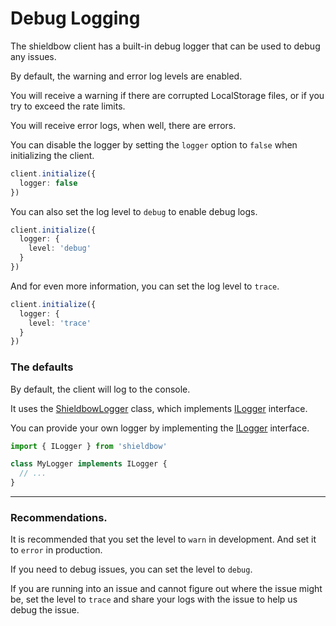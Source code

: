 # Debug Logging

The shieldbow client has a built-in debug logger that can be used to debug any issues.

By default, the warning and error log levels are enabled.

You will receive a warning if there are corrupted LocalStorage files,
or if you try to exceed the rate limits.

You will receive error logs, when well, there are errors.

You can disable the logger by setting the `logger` option to `false` when initializing the client.

```ts
client.initialize({
  logger: false
})
```

You can also set the log level to `debug` to enable debug logs.

```ts
client.initialize({
  logger: {
    level: 'debug'
  }
})
```

And for even more information, you can set the log level to `trace`.

```ts
client.initialize({
  logger: {
    level: 'trace'
  }
})
```

### The defaults

By default, the client will log to the console.

It uses the [ShieldbowLogger](/api/shieldbowlogger/) class,
which implements [ILogger](/api/ilogger) interface.

You can provide your own logger by implementing the [ILogger](/api/ilogger) interface.

```ts
import { ILogger } from 'shieldbow'

class MyLogger implements ILogger {
  // ...
}
```

---

### Recommendations.

It is recommended that you set the level to `warn` in development.
And set it to `error` in production.

If you need to debug issues, you can set the level to `debug`.

If you are running into an issue and cannot figure out where the
issue might be, set the level to `trace` and share your logs
with the issue to help us debug the issue.

